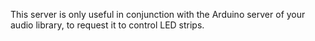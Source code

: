 This server is only useful in conjunction with the Arduino server of your audio library, to request it to control LED strips.

